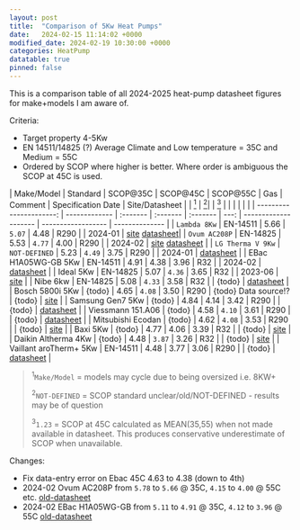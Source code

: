 ```yaml
---
layout: post
title:  "Comparison of 5Kw Heat Pumps"
date:   2024-02-15 11:14:02 +0000
modified_date: 2024-02-19 10:30:00 +0000
categories: HeatPump
datatable: true
pinned: false
---
```


This is a comparison table of all 2024-2025 heat-pump datasheet figures for make+models I am aware of.

Criteria:
- Target property 4-5Kw
- EN 14511/14825 (?) Average Climate and Low temperature = 35C and Medium = 55C
- Ordered by SCOP where higher is better. Where order is ambiguous the SCOP at 45C is used.


<div class="datatable-begin"></div>

| Make/Model              | Standard      | SCOP@35C | SCOP@45C | SCOP@55C | Gas  | Comment              | Specification Date | Site/Datasheet |
| [<sup>1</sup>](#k_make) | [<sup>2</sup>](#k_std)|  | [<sup>3</sup>](#k_45) | |  |                      |                    |                |
| ----------------------: | ------------- | :------- | :------- | :------- | ---: | -------------------- | ------------------ | -------------- |
| `Lambda 8Kw`            | EN-14511      | 5.66     | `5.07`   | 4.48     | R290 |                      | 2024-01            | [site](https://lambda-wp.at/luft-waermepumpen/) [datasheet](https://www.ovum.at/wp-content/uploads/2024/02/ACP_Datenblatt_alle_web_240206.pdf)|
| `Ovum AC208P`           | EN-14825      | 5.53     | `4.77`   | 4.00     | R290 |                      | 2024-02            | [site](https://www.ovum.at/en/produkte/luft-die-koenigsklasse/) [datasheet](https://www.ovum.at/wp-content/uploads/2023/10/ACP_Datenblatt_alle_Web_230928.pdf) |
| `LG Therma V 9Kw`       | `NOT-DEFINED` | 5.23     | `4.49`   | 3.75     | R290 |                      | 2024-01            | [datasheet](https://www.lg.com/global/business/download/airsolution/THERMA%20V%20(AWHP)%20R290%20Monobloc%20Hydro%20Unit%208P%20%20leaflet_web_Holo_O_1117_low[20240130_154102737].pdf) |
| EBac H1A05WG-GB 5Kw     | EN-14511      | 4.91     |  4.38    | 3.96     | R32  |                      | 2024-02            | [datasheet](https://files.ebac.com/production/default/EBA%E2%80%A2240014_HEATPUMP-DATASHEET_QR_LR_2024-02-10-072606_tqkz.pdf?dm=1707549967) |
| Ideal 5Kw               | EN-14825      | 5.07     | `4.36`   | 3.65     | R32  |                      | 2023-06            | [site](https://idealtouch.co.uk.idealboilers.com/products/logic-air-heat-pump-3) |
| Nibe 6kw                | EN-14825      | 5.08     | `4.33`   | 3.58     | R32  |                      | {todo}             | [datasheet](https://assetstore.nibe.se/hcms/v2.3/entity/document/874828/storage/ODc0ODI4LzAvbWFzdGVy) |
| Bosch 5800i 5Kw         | {todo}        | 4.65     | `4.08`   | 3.50     | R290 | {todo} Data source!? | {todo}             | [site](https://www.worcester-bosch.co.uk/products/heat-pumps/directory/compress-5800i-aw)  |
| Samsung Gen7 5Kw        | {todo}        | 4.84     |  4.14    | 3.42     | R290 |                      | {todo}             | [datasheet](https://midsummerwholesale.co.uk/pdfs/samsung-gen-7-r290-datasheet.pdf) |
| Viessmann 151.A06       | {todo}        | 4.58     | `4.10`   | 3.61     | R290 |                      | {todo}             | [datasheet](https://viessmanndirect.co.uk/files//7a81a248-e65a-4fcf-8735-e4a33fa33fe4/Energy%20Consumption%20Datasheet.pdf) |
| Mitsubishi Ecodan       | {todo}        | 4.62     | `4.08`   | 3.53     | R290 |                      | {todo}             | [site](https://library.mitsubishielectric.co.uk/pdf/book/EcodanR290Outdoor1#page-1) |
| Baxi  5Kw               | {todo}        | 4.77     |  4.06    | 3.39     | R32  |                      | {todo}             | [site](https://www.baxi.co.uk/new-build/products/air-source-heat-pumps/baxi-assure-hp50-ashp) |
| Daikin Altherma 4Kw     | {todo}        | 4.48     | `3.87`   | 3.26     | R32  |                      | {todo}             | [site](https://www.daikin.co.uk/en_gb/products/product.table.html/EDLA04-08E3V3.html) |
| Vaillant aroTherm+ 5Kw  | EN-14511      | 4.48     |  3.77    | 3.06     | R290 |                      | {todo}             | [datasheet](https://professional.vaillant.co.uk/downloads/aproducts/renewables-1/arotherm-plus/arotherm-plus-spec-sheet-1892564.pdf) |

><sup id="k_make">1</sup>`Make/Model` = models may cycle due to being oversized i.e. 8KW+
>
><sup id="k_std">2</sup>```NOT-DEFINED``` = SCOP standard unclear/old/NOT-DEFINED - results may be of question
>
><sup id="k_45">3</sup>```1.23``` = SCOP at 45C calculated as MEAN(35,55) when not made available in datasheet.
>      This produces conservative underestimate of SCOP when unavailable.

<div class="datatable-end"></div>

Changes:
- Fix data-entry error on Ebac 45C 4.63 to 4.38 (down to 4th)
- 2024-02 Ovum AC208P from `5.78` to `5.66` @ 35C, `4.15` to `4.00` @ 55C etc. [old-datasheet](https://assets-global.website-files.com/643186efcbc3b72e2a4f6db8/65acf5477b9a14bfd7615549_Scheda%20Tecnica.pdf)
- 2024-02 EBac H1A05WG-GB from `5.11` to `4.91` @ 35C, `4.12` to `3.96` @ 55C  [old-datasheet](https://ebac-serverless.files.svdcdn.com/production/default/EBA%E2%80%A2230341_AIR-SOURCE-HEAT-PUMP-E-BROCHURE_HOT-WATER-CYLINDER.pdf?dm=1695277753) 